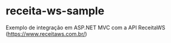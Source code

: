 # receita-ws-sample
Exemplo de integração em ASP.NET MVC com a API ReceitaWS (https://www.receitaws.com.br/)
